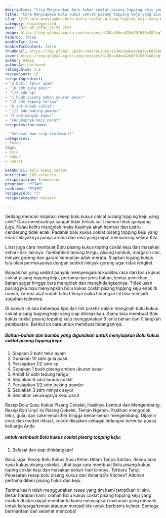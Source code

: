 ```yaml
---
description: "Cara Menyiapkan Bolu kukus coklat pisang topping keju yang Bisa Manjain Lidah"
title: "Cara Menyiapkan Bolu kukus coklat pisang topping keju yang Bisa Manjain Lidah"
slug: 1215-cara-menyiapkan-bolu-kukus-coklat-pisang-topping-keju-yang-bisa-manjain-lidah
category: Uncategorized
date: 2022-05-28T02:19:51.753Z
image: https://img-global.cpcdn.com/recipes/a130ac8dea42bd70/680x482cq70/bolu-kukus-coklat-pisang-topping-keju-foto-resep-utama.jpg
hideToc: false
enableToc: true
enableTocContent: false
thumbnail: https://img-global.cpcdn.com/recipes/a130ac8dea42bd70/680x482cq70/bolu-kukus-coklat-pisang-topping-keju-foto-resep-utama.jpg
cover: https://img-global.cpcdn.com/recipes/a130ac8dea42bd70/680x482cq70/bolu-kukus-coklat-pisang-topping-keju-foto-resep-utama.jpg
author: Admin
authorAv: notfound
ratingvalue: 3.8
reviewcount: 15
recipeingredient:
- "3 butir telur ayam"
- "10 sdm gula pasir"
- "1/2 sdm sp"
- "1 buah pisang ambon ukuran besar"
- "12 sdm tepung terigu"
- "6 sdm bubuk coklat"
- "1/2 sdm baking powder"
- "3 sdm minyak sayur"
- "secukupnya Keju parut"
recipeinstructions:

- "Selesai dan siap dinikmati!"
categories:
- Resep
tags:
- bolu
- kukus
- coklat

katakunci: bolu kukus coklat 
nutrition: 163 calories
recipecuisine: Indonesian
preptime: "PT34M"
cooktime: "PT43M"
recipeyield: "3"
recipecategory: Dessert

---
```





Sedang mencari inspirasi resep bolu kukus coklat pisang topping keju yang unik? Cara membuatnya sangat tidak terlalu sulit namun tidak gampang juga. Kalau keliru mengolah maka hasilnya akan hambar dan justru cenderung tidak enak. Padahal bolu kukus coklat pisang topping keju yang enak selayaknya punya aroma dan rasa yang dapat memancing selera Kita.





Lihat juga cara membuat Bolu pisang kukus toping coklat keju dan masakan sehari-hari lainnya. Tambahkan tepung terigu, pisang tumbuk, margarin cair, minyak goreng dan garam kemudian aduk merata. Siapkan loyang kukus lalu olesi permukaanya dengan sedikit minyak goreng agar tidak lengket.

Banyak hal yang sedikit banyak mempengaruhi kualitas rasa dari bolu kukus coklat pisang topping keju, pertama dari jenis bahan, kedua pemilihan bahan segar hingga cara mengolah dan menghidangkannya. Tidak usah pusing jika mau menyiapkan bolu kukus coklat pisang topping keju enak di rumah, karena asal sudah tahu triknya maka hidangan ini bisa menjadi suguhan istimewa.






Di bawah ini ada beberapa tips dan trik praktis dalam mengolah bolu kukus coklat pisang topping keju yang siap dikreasikan. Kamu bisa membuat Bolu kukus coklat pisang topping keju menggunakan 9 jenis bahan dan 0 langkah pembuatan. Berikut ini cara untuk membuat hidangannya.

<!--inarticleads1-->

##### Bahan-bahan dan bumbu yang digunakan untuk menyiapkan Bolu kukus coklat pisang topping keju:

1. Siapkan 3 butir telur ayam
1. Gunakan 10 sdm gula pasir
1. Persiapkan 1/2 sdm sp
1. Gunakan 1 buah pisang ambon ukuran besar
1. Ambil 12 sdm tepung terigu
1. Sediakan 6 sdm bubuk coklat
1. Persiapkan 1/2 sdm baking powder
1. Sediakan 3 sdm minyak sayur
1. Sediakan secukupnya Keju parut


Resep Bolu Susu Kukus Pisang Cokelat, Hasilnya Lembut dan Mengembang. Resep Roti Unyil Isi Pisang Cokelat, Teman Ngeteh. Pastikan mengocok telur, gula, dan cake emulsifier hingga benar-benar mengembang. Dijamin enak dan mudah dibuat, cocok disajikan sebagai hidangan berbuka puasa keluarga Anda. 

<!--inarticleads2-->

#####  untuk membuat Bolu kukus coklat pisang topping keju:


1. Selesai dan siap dihidangkan!

Baca juga: Resep Bolu Kukus Susu Ketan Hitam Tanpa Santan. Resep bolu susu kukus pisang cokelat. Lihat juga cara membuat Bolu pisang kukus toping coklat keju dan masakan sehari-hari lainnya. Terbaru Teruji; Penasaran resep bolu pisang kukus dari Amanda&#39;s Kitchen? Adonan pertama diberi pisang halus dan keju. 

Terima kasih telah menggunakan resep yang tim kami tampilkan di sini. Besar harapan kami, olahan Bolu kukus coklat pisang topping keju yang mudah di atas dapat membantu kamu menyiapkan makanan yang menarik untuk keluarga/teman ataupun menjadi ide untuk berbisnis kuliner. Semoga bermanfaat dan selamat mencoba!
